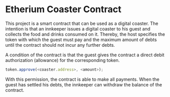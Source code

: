 # Etherium Coaster Contract

This project is a smart contract that can be used as a digital coaster.
The intention is that an innkeeper issues a digital coaster to his guest and collects the food and drinks consumed on it.
Thereby, the host specifies the token with which the guest must pay and the maximum amount of debts until the contract should not incur any further debts.

A condition of the contract is that the guest gives the contract a direct debit authorization (allowance) for the corresponding token.
```javascript
token.approve(<coaster.address>, <amount>);
```
With this permission, the contract is able to make all payments.
When the guest has settled his debts, the innkeeper can withdraw the balance of the contract.